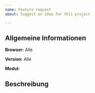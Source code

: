 ```yaml
---
name: Feature request
about: Suggest an idea for this project

---
```


## Allgemeine Informationen
**Browser:** Alle

**Version:** Alle

**Modul:** 

## Beschreibung

